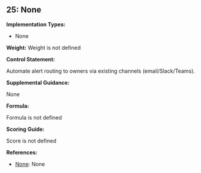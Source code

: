 ## 25: None

**Implementation Types:**
 
- None

**Weight:** Weight is not defined

**Control Statement:**

Automate alert routing to owners via existing channels (email/Slack/Teams).

**Supplemental Guidance:**

None

**Formula:**

Formula is not defined

**Scoring Guide:**

Score is not defined

**References:**

- [None](None): None